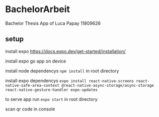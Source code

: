 # BachelorArbeit

Bachelor Thesis App of Luca Papay 11809626

## setup
install expo https://docs.expo.dev/get-started/installation/

install expo go app on device

install node dependencys ```npm install``` in root directory

install expo dependencys ```expo install react-native-screens react-native-safe-area-context @react-native-async-storage/async-storage react-native-gesture-handler expo-updates```

to serve app run ```expo start``` in root directory

scan qr code in console

